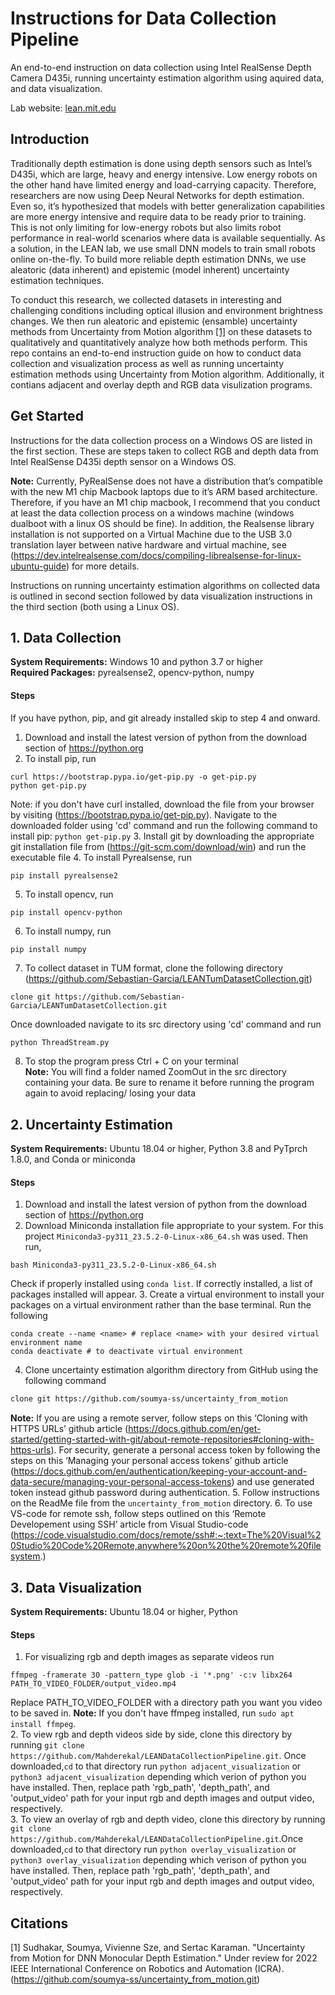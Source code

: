 Instructions for Data Collection Pipeline
============

An end-to-end instruction on data collection using Intel RealSense Depth Camera D435i, running uncertainty estimation algorithm using aquired data, and data visualization.

Lab website: [lean.mit.edu](https://lean.mit.edu/)
## Introduction
Traditionally depth estimation is done using depth sensors such as Intel’s D435i, which are large, heavy and energy intensive. Low energy robots on the other hand have limited energy and load-carrying capacity. Therefore, researchers are now using Deep Neural Networks for depth estimation. Even so, it’s hypothesized that models with better generalization capabilities are more energy intensive and require data to be ready prior to training. This is not only limiting for low-energy robots but also limits robot performance in real-world scenarios where data is available sequentially. As a solution, in the LEAN lab, we use  small DNN models to train small robots online on-the-fly. To build more reliable depth estimation DNNs, we use aleatoric (data inherent) and epistemic (model inherent) uncertainty estimation techniques. 

To conduct this research, we collected datasets in interesting and challenging conditions including optical illusion and environment brightness changes. We then run aleatoric and epistemic (ensamble) uncertainty methods from Uncertainty from Motion algorithm [[1]](#1) on these datasets to qualitatively and quantitatively analyze how both methods perform. This repo contains an end-to-end instruction guide on how to conduct data collection and visualization process as well as running uncertainty estimation methods using Uncertainty from Motion algorithm. Additionally, it contians adjacent and overlay depth and RGB data visulization programs. 

## Get Started
Instructions for the data collection process on a Windows OS are listed in the first section. These are steps taken to collect RGB and depth data from Intel RealSense D435i depth sensor on a Windows OS.

**Note:** Currently, PyRealSense does not have a distribution that’s compatible with the new M1 chip Macbook laptops due to it’s ARM based architecture. Therefore, if you have an M1 chip macbook, I recommend that you conduct at least the data collection process on a windows machine (windows dualboot with a linux OS should be fine). In addition, the Realsense library installation is not supported on a Virtual Machine due to the USB 3.0 translation layer between native hardware and virtual machine, see (https://dev.intelrealsense.com/docs/compiling-librealsense-for-linux-ubuntu-guide) for more details.

Instructions on running uncertainty estimation algorithms on collected data is outlined in second section followed by data visualization instructions in the third section (both using a Linux OS). 

## 1. Data Collection
**System Requirements:** Windows 10 and python 3.7 or higher <br>
**Required Packages:** pyrealsense2, opencv-python, numpy 
#### Steps 
If you have python, pip, and git already installed skip to step 4 and onward. 
1. Download and install the latest version of python from the download section of https://python.org
2. To install pip, run
```shell
curl https://bootstrap.pypa.io/get-pip.py -o get-pip.py
python get-pip.py
```
Note: if you don't have curl installed, download the file from your browser by visiting (https://bootstrap.pypa.io/get-pip.py). Navigate to the downloaded folder using 'cd' command and run the following command to install pip: `python get-pip.py`
3. Install git by downloading the appropriate git installation file from (https://git-scm.com/download/win) and run the executable file 
4. To install Pyrealsense, run
```shell
pip install pyrealsense2
```
5. To install opencv, run
```shell
pip install opencv-python
```
6. To install numpy, run
```shell
pip install numpy
```
7. To collect dataset in TUM format, clone the following directory (https://github.com/Sebastian-Garcia/LEANTumDatasetCollection.git)
```shell
clone git https://github.com/Sebastian-Garcia/LEANTumDatasetCollection.git
```
Once downloaded navigate to its src directory using 'cd' command and run
```bash 
python ThreadStream.py
```
8. To stop the program press Ctrl + C on your terminal <br>
**Note:** You will find a folder named ZoomOut in the src directory containing your data. Be sure to rename it before running the program again to avoid replacing/ losing your data

## 2. Uncertainty Estimation
**System Requirements:** Ubuntu 18.04 or higher, Python 3.8 and PyTprch 1.8.0, and Conda or miniconda <br> 
#### Steps 
1. Download and install the latest version of python from the download section of https://python.org
2. Download Miniconda installation file appropriate to your system. For this project `Miniconda3-py311_23.5.2-0-Linux-x86_64.sh` was used. Then run,
```shell
bash Miniconda3-py311_23.5.2-0-Linux-x86_64.sh
```
Check if properly installed using `conda list`. If correctly installed, a list of packages installed will appear. 
3. Create a virtual environment to install your packages on a virtual environment rather than the base terminal. Run the following
```shell
conda create --name <name> # replace <name> with your desired virtual environment name
conda deactivate # to deactivate virtual environment
```
4. Clone uncertainty estimation algorithm directory from GitHub using the following command
```bash
clone git https://github.com/soumya-ss/uncertainty_from_motion
```
**Note:** If you are using a remote server, follow steps on this ‘Cloning with HTTPS URLs’ github article (https://docs.github.com/en/get-started/getting-started-with-git/about-remote-repositories#cloning-with-https-urls). For security, generate a personal access token by following the steps on this ‘Managing your personal access tokens’ github article (https://docs.github.com/en/authentication/keeping-your-account-and-data-secure/managing-your-personal-access-tokens) and use generated token instead github password during authentication. 
5. Follow instructions on the ReadMe file from the `uncertainty_from_motion` directory.
6. To use VS-code for remote ssh, follow steps outlined on this ‘Remote Developement using SSH’ article from Visual Studio-code (https://code.visualstudio.com/docs/remote/ssh#:~:text=The%20Visual%20Studio%20Code%20Remote,anywhere%20on%20the%20remote%20filesystem.) 

## 3. Data Visualization
**System Requirements:** Ubuntu 18.04 or higher, Python

#### Steps
1. For visualizing rgb and depth images as separate videos run
```shell
ffmpeg -framerate 30 -pattern_type glob -i '*.png' -c:v libx264 PATH_TO_VIDEO_FOLDER/output_video.mp4
```
Replace PATH_TO_VIDEO_FOLDER with a directory path you want you video to be saved in. **Note:** If you don't have ffmpeg installed, run `sudo apt install ffmpeg`. <br>
2. To view rgb and depth videos side by side, clone this directory by running `git clone https://github.com/Mahderekal/LEANDataCollectionPipeline.git`. Once downloaded,`cd` to that directory run `python adjacent_visualization` or `python3 adjacent_visualization` depending which verion of python you have installed. Then, replace path 'rgb_path', 'depth_path', and 'output_video' path for your input rgb and depth images and output video, respectively. <br>
3. To view an overlay of rgb and depth video, clone this directory by running `git clone https://github.com/Mahderekal/LEANDataCollectionPipeline.git`.Once downloaded,`cd` to that directory run `python overlay_visualization` or `python3 overlay_visualization` depending which verison of python you have installed. Then, replace path 'rgb_path', 'depth_path', and 'output_video' path for your input rgb and depth images and output video, respectively.


## Citations
<a id="1">[1]</a> 
Sudhakar, Soumya, Vivienne Sze, and Sertac Karaman. "Uncertainty from Motion for DNN Monocular Depth Estimation." Under review for 2022 IEEE International Conference on Robotics and Automation (ICRA). (https://github.com/soumya-ss/uncertainty_from_motion.git)
